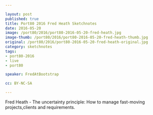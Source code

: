 ```yaml
---

layout: post
published: true
title: Port80 2016 Fred Heath Sketchnotes
date: 2016-05-20
image: /port80/2016/port80-2016-05-20-fred-heath.jpg
image-thumb: /port80/2016/port80-2016-05-20-fred-heath-thumb.jpg
original: /port80/2016/port80-2016-05-20-fred-heath-original.jpg
category: sketchnotes
tags:
- port80-2016
- live
- port80

speaker: FredAtBootstrap

cc: BY-NC-SA

---
```

Fred Heath - The uncertainty principle: How to manage fast-moving projects,clients and requirements.
